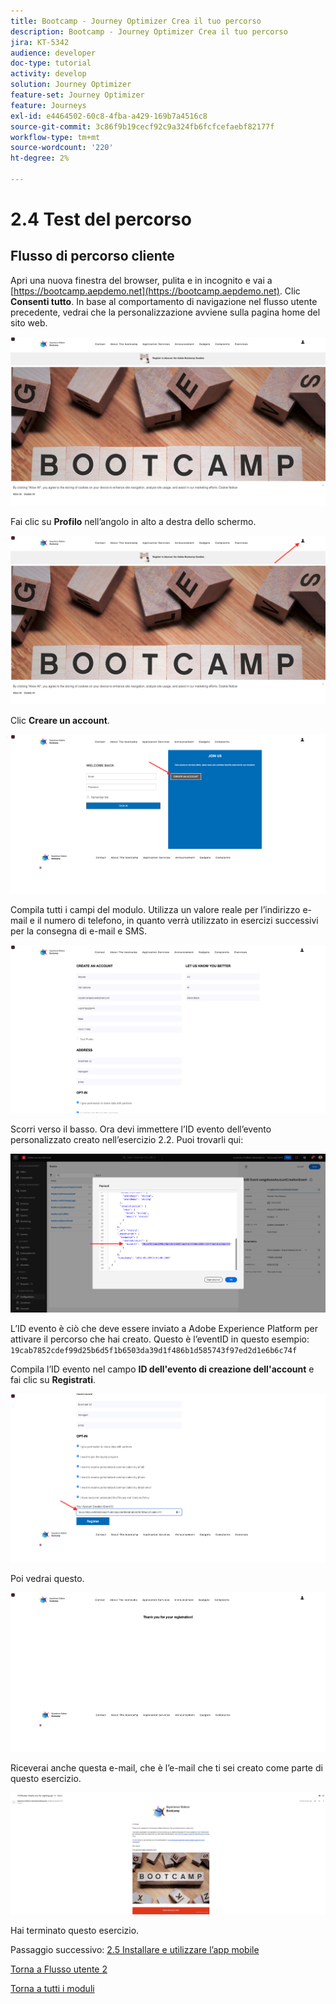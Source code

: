 ```yaml
---
title: Bootcamp - Journey Optimizer Crea il tuo percorso
description: Bootcamp - Journey Optimizer Crea il tuo percorso
jira: KT-5342
audience: developer
doc-type: tutorial
activity: develop
solution: Journey Optimizer
feature-set: Journey Optimizer
feature: Journeys
exl-id: e4464502-60c8-4fba-a429-169b7a4516c8
source-git-commit: 3c86f9b19cecf92c9a324fb6fcfcefaebf82177f
workflow-type: tm+mt
source-wordcount: '220'
ht-degree: 2%

---
```


# 2.4 Test del percorso

## Flusso di percorso cliente

Apri una nuova finestra del browser, pulita e in incognito e vai a [https://bootcamp.aepdemo.net](https://bootcamp.aepdemo.net). Clic **Consenti tutto**. In base al comportamento di navigazione nel flusso utente precedente, vedrai che la personalizzazione avviene sulla pagina home del sito web.

![DSN](./images/web8a.png)

Fai clic su **Profilo** nell’angolo in alto a destra dello schermo.

![Demo](./images/web8b.png)

Clic **Creare un account**.

![Demo](./images/pv5.png)

Compila tutti i campi del modulo. Utilizza un valore reale per l’indirizzo e-mail e il numero di telefono, in quanto verrà utilizzato in esercizi successivi per la consegna di e-mail e SMS.

![Demo](./images/pv7a.png)

Scorri verso il basso. Ora devi immettere l’ID evento dell’evento personalizzato creato nell’esercizio 2.2. Puoi trovarli qui:

![ACOP](./images/payloadeventID.png)

L’ID evento è ciò che deve essere inviato a Adobe Experience Platform per attivare il percorso che hai creato. Questo è l’eventID in questo esempio: `19cab7852cdef99d25b6d5f1b6503da39d1f486b1d585743f97ed2d1e6b6c74f`

Compila l’ID evento nel campo **ID dell&#39;evento di creazione dell&#39;account** e fai clic su **Registrati**.

![Demo](./images/pv8a.png)

Poi vedrai questo.

![Demo](./images/pv9.png)

Riceverai anche questa e-mail, che è l’e-mail che ti sei creato come parte di questo esercizio.

![Demo](./images/pv10a.png)

Hai terminato questo esercizio.

Passaggio successivo: [2.5 Installare e utilizzare l’app mobile](./ex5.md)

[Torna a Flusso utente 2](./uc2.md)

[Torna a tutti i moduli](../../overview.md)
